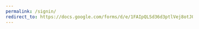 ```yaml
---
permalink: /signin/
redirect_to: https://docs.google.com/forms/d/e/1FAIpQLSd36d3ptlVej8otJ0SkEoAAGWrQbNmNqMAuRJymRXdrJ6qJPQ/viewform?usp=share_link
---
```

